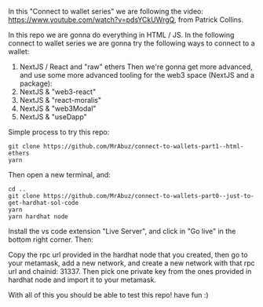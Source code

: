 In this "Connect to wallet series" we are following the video:
https://www.youtube.com/watch?v=pdsYCkUWrgQ, from Patrick Collins.

In this repo we are gonna do everything in HTML / JS.
In the following connect to wallet series we are gonna try the following ways to connect to a wallet:

1. NextJS / React and "raw" ethers
   Then we're gonna get more advanced, and use some more advanced tooling for the web3 space (NextJS and a package):
2. NextJS & "web3-react"
3. NextJS & "react-moralis"
4. NextJS & "web3Modal"
5. NextJS & "useDapp"

Simple process to try this repo:

```
git clone https://github.com/MrAbuz/connect-to-wallets-part1--html-ethers
yarn
```

Then open a new terminal, and:

```
cd ..
git clone https://github.com/MrAbuz/connect-to-wallets-part0--just-to-get-hardhat-sol-code
yarn
yarn hardhat node
```

Install the vs code extension "Live Server", and click in "Go live" in the bottom right corner. Then:

Copy the rpc url provided in the hardhat node that you created, then go to your metamask, add a new network, and create a new network with that rpc url and chainid: 31337.
Then pick one private key from the ones provided in hardhat node and import it to your metamask.

With all of this you should be able to test this repo! have fun :)
